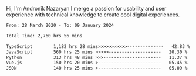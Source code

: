Hi, I'm Andronik Nazaryan
I merge a passion for usability and user experience with technical knowledge to create cool digital experiences.


<!--START_SECTION:waka-->

```txt
From: 28 March 2020 - To: 09 January 2024

Total Time: 2,760 hrs 56 mins

TypeScript        1,182 hrs 28 mins>>>>>>>>>>>--------------   42.83 %
JavaScript        560 hrs 25 mins >>>>>--------------------   20.30 %
Python            313 hrs 48 mins >>>----------------------   11.37 %
Vue.js            150 hrs 20 mins >------------------------   05.45 %
JSON              140 hrs 25 mins >------------------------   05.09 %
```

<!--END_SECTION:waka-->
